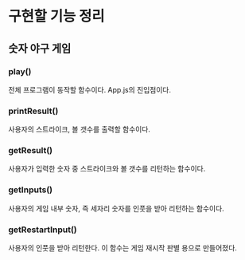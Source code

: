 # 구현할 기능 정리

## 숫자 야구 게임

### play()

전체 프로그램이 동작할 함수이다. App.js의 진입점이다.

### printResult()

사용자의 스트라이크, 볼 갯수를 출력할 함수이다.

### getResult()

사용자가 입력한 숫자 중 스트라이크와 볼 갯수를 리턴하는 함수이다.

### getInputs()

사용자의 게임 내부 숫자, 즉 세자리 숫자를 인풋을 받아 리턴하는 함수이다.

### getRestartInput()

사용자의 인풋을 받아 리턴한다. 이 함수는 게임 재시작 판별 용으로 만들어졌다.
